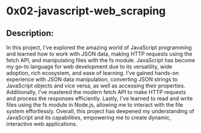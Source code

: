 # 0x02-javascript-web_scraping

## Description:

In this project, I've explored the amazing world of JavaScript programming and learned how to work with JSON data, making HTTP requests using the fetch API, and manipulating files with the fs module. JavaScript has become my go-to language for web development due to its versatility, wide adoption, rich ecosystem, and ease of learning. I've gained hands-on experience with JSON data manipulation, converting JSON strings to JavaScript objects and vice versa, as well as accessing their properties. Additionally, I've mastered the modern fetch API to make HTTP requests and process the responses efficiently. Lastly, I've learned to read and write files using the fs module in Node.js, allowing me to interact with the file system effortlessly. Overall, this project has deepened my understanding of JavaScript and its capabilities, empowering me to create dynamic, interactive web applications.
